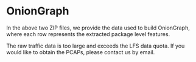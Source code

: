 # OnionGraph
In the above two ZIP files, we provide the data used to build OnionGraph, where each row represents the extracted package level features.

The raw traffic data is too large and exceeds the LFS data quota. If you would like to obtain the PCAPs, please contact us by email.

